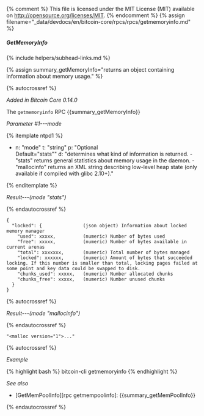 {% comment %}
This file is licensed under the MIT License (MIT) available on
http://opensource.org/licenses/MIT.
{% endcomment %}
{% assign filename="_data/devdocs/en/bitcoin-core/rpcs/rpcs/getmemoryinfo.md" %}

##### GetMemoryInfo
{% include helpers/subhead-links.md %}

{% assign summary_getMemoryInfo="returns an object containing information about memory usage." %}

{% autocrossref %}

*Added in Bitcoin Core 0.14.0*

The `getmemoryinfo` RPC {{summary_getMemoryInfo}}

*Parameter #1---mode*

{% itemplate ntpd1 %}
- n: "mode"
  t: "string"
  p: "Optional<br>Default=\"stats\""
  d: "determines what kind of information is returned.
       - \"stats\" returns general statistics about memory usage in the daemon.
       - \"mallocinfo\" returns an XML string describing low-level heap state (only available if compiled with glibc 2.10+)."

{% enditemplate %}

*Result---(mode "stats")*

{% endautocrossref %}

    {
      "locked": {               (json object) Information about locked memory manager
        "used": xxxxx,          (numeric) Number of bytes used
        "free": xxxxx,          (numeric) Number of bytes available in current arenas
        "total": xxxxxxx,       (numeric) Total number of bytes managed
        "locked": xxxxxx,       (numeric) Amount of bytes that succeeded locking. If this number is smaller than total, locking pages failed at some point and key data could be swapped to disk.
        "chunks_used": xxxxx,   (numeric) Number allocated chunks
        "chunks_free": xxxxx,   (numeric) Number unused chunks
      }
    }

{% autocrossref %}

*Result---(mode "mallocinfo")*

{% endautocrossref %}

    "<malloc version="1">..."

{% autocrossref %}

*Example*

{% highlight bash %}
bitcoin-cli getmemoryinfo
{% endhighlight %}

*See also*

* [GetMemPoolInfo][rpc getmempoolinfo]: {{summary_getMemPoolInfo}}

{% endautocrossref %}
